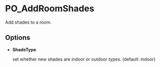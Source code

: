 # PO\_AddRoomShades

Add shades to a room.

## Options

* **ShadeType**

  set whether new shades are indoor or outdoor types. \(default: indoor\)

